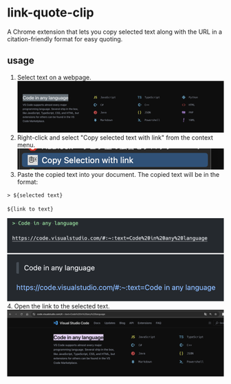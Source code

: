 # link-quote-clip
A Chrome extension that lets you copy selected text along with the URL in a citation-friendly format for easy quoting.

## usage
1. Select text on a webpage.
![img](images/doc/usage1.png)
2. Right-click and select "Copy selected text with link" from the context menu.
![img](images/doc/usage2.png)
3. Paste the copied text into your document. The copied text will be in the format:
```
> ${selected text}

${link to text}
```
![img](images/doc/usage3.png)
![img](images/doc/usage4.png)
4. Open the link to the selected text.
![img](images/doc/usage5.png)

